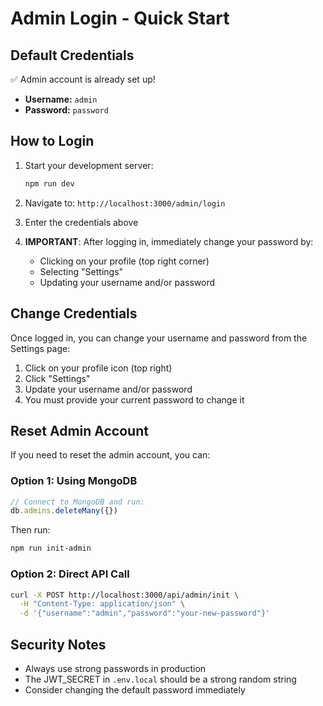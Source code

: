 # Admin Login - Quick Start

## Default Credentials

✅ Admin account is already set up!

- **Username:** `admin`
- **Password:** `password`

## How to Login

1. Start your development server:
   ```bash
   npm run dev
   ```

2. Navigate to: `http://localhost:3000/admin/login`

3. Enter the credentials above

4. **IMPORTANT**: After logging in, immediately change your password by:
   - Clicking on your profile (top right corner)
   - Selecting "Settings"
   - Updating your username and/or password

## Change Credentials

Once logged in, you can change your username and password from the Settings page:

1. Click on your profile icon (top right)
2. Click "Settings"
3. Update your username and/or password
4. You must provide your current password to change it

## Reset Admin Account

If you need to reset the admin account, you can:

### Option 1: Using MongoDB
```javascript
// Connect to MongoDB and run:
db.admins.deleteMany({})
```

Then run:
```bash
npm run init-admin
```

### Option 2: Direct API Call
```bash
curl -X POST http://localhost:3000/api/admin/init \
  -H "Content-Type: application/json" \
  -d '{"username":"admin","password":"your-new-password"}'
```

## Security Notes

- Always use strong passwords in production
- The JWT_SECRET in `.env.local` should be a strong random string
- Consider changing the default password immediately
